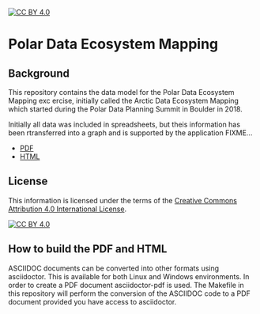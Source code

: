 [![CC BY 4.0][cc-by-shield]][cc-by]
# Polar Data Ecosystem Mapping

## Background
This repository contains the data model for the Polar Data Ecosystem Mapping exc
ercise, initially called the Arctic Data Ecosystem Mapping which started during the Polar Data Planning Summit in Boulder in 2018. 

Initially all data was included in spreadsheets, but theis information has been rtransferred into a graph and is supported by the application FIXME...

- [PDF](https://github.com/POLDER-Crew/PDEMDataModel/blob/main/doc/pdem-datamodel.pdf)
- [HTML](https://htmlpreview.github.io/?https://raw.githubusercontent.com/POLDER-Crew/PDEMDataModel/main/doc/pdem-datamodel.html?token=GHSAT0AAAAAABZBYS7CSLY7RSYAK6VIXB6EY7PSUIQ)

## License
This information is licensed under the terms of the [Creative Commons Attribution 4.0 International License][cc-by].

[![CC BY 4.0][cc-by-image]][cc-by]

## How to build the PDF and HTML
ASCIIDOC documents can be converted into other formats using asciidoctor. This is available for both Linux and Windows environments. In order to create a PDF document asciidoctor-pdf is used. The Makefile in this repository will perform the conversion of the ASCIIDOC code to a PDF document provided you have access to asciidoctor.

[cc-by]: http://creativecommons.org/licenses/by/4.0/
[cc-by-image]: https://i.creativecommons.org/l/by/4.0/88x31.png
[cc-by-shield]: https://img.shields.io/badge/License-CC%20BY%204.0-lightgrey.svg
